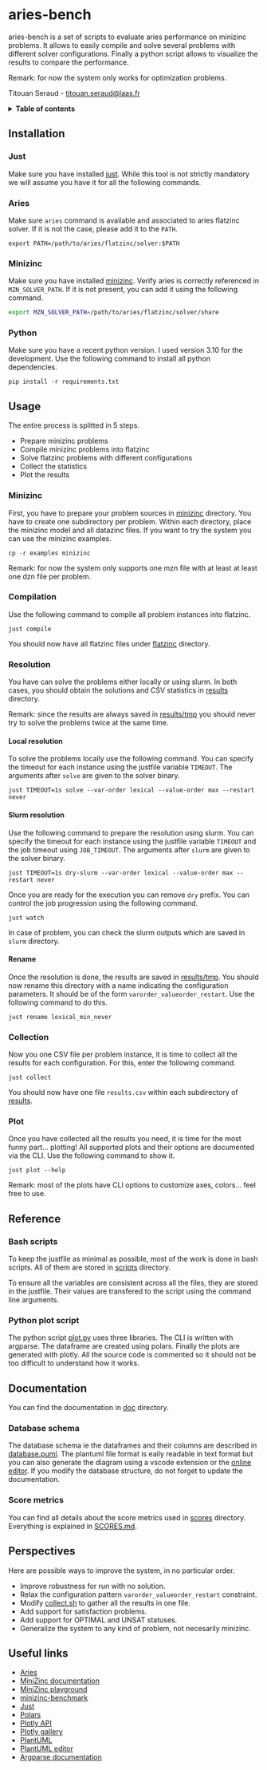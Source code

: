# aries-bench
aries-bench is a set of scripts to evaluate aries performance on minizinc problems. It allows to easily compile and solve several problems with different solver configurations. Finally a python script allows to visualize the results to compare the performance.

Remark: for now the system only works for optimization problems.

Titouan Seraud - [titouan.seraud@laas.fr](mailto:titouan.seraud\@laas.fr) <!-- titouan.seraud@insa-toulouse.fr -->

<details>
<summary><b>Table of contents</b></summary>

- [Installation](#installation)
- [Usage](#usage)
- [Reference](#reference)
- [Documentation](#documentation)
- [Perspectives](#perspectives)
- [Useful links](#useful-links)
</details>


## Installation

### Just
Make sure you have installed [just](https://github.com/casey/just?tab=readme-ov-file#installation). While this tool is not strictly mandatory we will assume you have it for all the following commands.

### Aries
Make sure `aries` command is available and associated to aries flatzinc solver. If it is not the case, please add it to the `PATH`.
```
export PATH=/path/to/aries/flatzinc/solver:$PATH
```

### Minizinc
Make sure you have installed [minizinc](https://www.minizinc.org/). Verify aries is correctly referenced in `MZN_SOLVER_PATH`. If it is not present, you can add it using the following command.
```bash
export MZN_SOLVER_PATH=/path/to/aries/flatzinc/solver/share
```

### Python
Make sure you have a recent python version. I used version 3.10 for the development. Use the following command to install all python dependencies.
```
pip install -r requirements.txt
```


## Usage
The entire process is splitted in 5 steps.
 - Prepare minizinc problems
 - Compile minizinc problems into flatzinc
 - Solve flatzinc problems with different configurations
 - Collect the statistics
 - Plot the results

### Minizinc
First, you have to prepare your problem sources in [minizinc](/minizinc) directory. You have to create one subdirectory per problem. Within each directory, place the minizinc model and all datazinc files. If you want to try the system you can use the minizinc examples.
```
cp -r examples minizinc
```

Remark: for now the system only supports one mzn file with at least at least one dzn file per problem.

### Compilation
Use the following command to compile all problem instances into flatzinc.
```
just compile
```
You should now have all flatzinc files under [flatzinc](/flatzinc) directory.

### Resolution
You have can solve the problems either locally or using slurm. In both cases, you should obtain the solutions and CSV statistics in [results](/results) directory.

Remark: since the results are always saved in [results/tmp](/results/tmp) you should never try to solve the problems twice at the same time.

#### Local resolution
To solve the problems locally use the following command. You can specify the timeout for each instance using the justfile variable `TIMEOUT`. The arguments after `solve` are given to the solver binary.
```
just TIMEOUT=1s solve --var-order lexical --value-order max --restart never
```

#### Slurm resolution
Use the following command to prepare the resolution using slurm. You can specify the timeout for each instance using the justfile variable `TIMEOUT` and the job timeout using `JOB_TIMEOUT`. The arguments after `slurm` are given to the solver binary.
```
just TIMEOUT=1s dry-slurm --var-order lexical --value-order max --restart never
```
Once you are ready for the execution you can remove `dry` prefix. You can control the job progression using the following command.
```
just watch
```
In case of problem, you can check the slurm outputs which are saved in `slurm` directory.

#### Rename
Once the resolution is done, the results are saved in [results/tmp](/results/tmp). You should now rename this directory with a name indicating the configuration parameters. It should be of the form `varorder_valueorder_restart`. Use the following command to do this.
```
just rename lexical_min_never
```

### Collection
Now you one CSV file per problem instance, it is time to collect all the results for each configuration. For this, enter the following command.
```
just collect
```
You should now have one file `results.csv` within each subdirectory of [results](/results).

### Plot
Once you have collected all the results you need, it is time for the most funny part... plotting! All supported plots and their options are documented via the CLI. Use the following command to show it.
```
just plot --help
```

Remark: most of the plots have CLI options to customize axes, colors... feel free to use.


## Reference

### Bash scripts
To keep the justfile as minimal as possible, most of the work is done in bash scripts. All of them are stored in [scripts](/scripts) directory.

To ensure all the variables are consistent across all the files, they are stored in the justfile. Their values are transfered to the script using the command line arguments.

### Python plot script
The python script [plot.py](/scripts/plot.py) uses three libraries. The CLI is written with argparse. The dataframe are created using polars. Finally the plots are generated with plotly. All the source code is commented so it should not be too difficult to understand how it works.


## Documentation
You can find the documentation in [doc](/doc) directory.

### Database schema
The database schema ie the dataframes and their columns are described in [database.puml](doc/database.puml). The plantuml file format is eaily readable in text format but you can also generate the diagram using a vscode extension or the [online editor](https://editor.plantuml.com/). If you modify the database structure, do not forget to update the documentation.

### Score metrics
You can find all details about the score metrics used in [scores](/doc/scores) directory. Everything is explained in [SCORES.md](/doc/scores/SCORES.md).


## Perspectives
Here are possible ways to improve the system, in no particular order.
- Improve robustness for run with no solution.
- Relax the configuration pattern `varorder_valueorder_restart` constraint.
- Modify [collect.sh](/scripts/collect.sh) to gather all the results in one file.
- Add support for satisfaction problems.
- Add support for OPTIMAL and UNSAT statuses.
- Generalize the system to any kind of problem, not necesarily minizinc.


## Useful links
- [Aries](https://github.com/plaans/aries)
- [MiniZinc documentation](https://docs.minizinc.dev/en/stable/index.html)
- [MiniZinc playground](https://play.minizinc.dev/)
- [minizinc-benchmark](https://github.com/MiniZinc/minizinc-benchmarks)
- [Just](https://github.com/casey/just)
- [Polars](https://docs.pola.rs/py-polars/html/reference/)
- [Plotly API](https://plotly.com/python-api-reference/index.html)
- [Plotly gallery](https://plotly.com/python/)
- [PlantUML](https://plantuml.com/)
- [PlantUML editor](https://editor.plantuml.com/)
- [Argparse documentation](https://docs.python.org/3/library/argparse.html)
